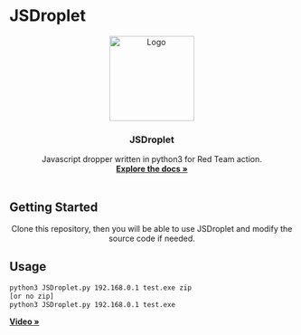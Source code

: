 # JSDroplet

<p align="center">
  <a href="https://github.com/VICXOR/dnslookup/blob/main/dnslookup">
    <img src="https://i.imgur.com/iVT9l4M.png" alt="Logo" width="150" height="150">
  </a>

  <h3 align="center">JSDroplet</h3>

  <p align="center">
    Javascript dropper written in python3 for Red Team action.
    <br />
    <a href="https://github.com/VICXOR/JSDroplet/blob/master/README.md"><strong>Explore the docs »</strong></a>
    <br />
    <br />
  </p>
</p>

## Getting Started
<p align="center">
Clone this repository, then you will be able to use JSDroplet and modify the source code if needed.
</p>

## Usage
 ```sh
python3 JSDroplet.py 192.168.0.1 test.exe zip
[or no zip]
python3 JSDroplet.py 192.168.0.1 test.exe
```
<a href="https://terminalizer.com/view/a5f034ac4897"><strong>Video »</strong></a>
